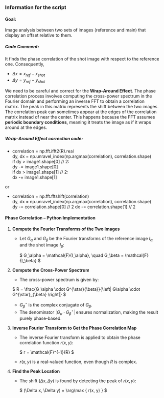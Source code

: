 ### Information for the script

#### Goal:
Image analysis between two sets of images (reference and main) that display an offset relative to them.

##### Code Comment:

It finds the phase correlation of the shot image with respect to the reference one. Consequently,
- $\Delta x=x_{ref}-x_{shot}$
- $\Delta y=y_{ref}-y_{shot}$


We need to be careful and correct for the $\textbf{Wrap-Around Effect}$. Τhe phase correlation process involves computing the cross-power spectrum in the Fourier domain and performing an inverse FFT to obtain a correlation matrix. The peak in this matrix represents the shift between the two images. The correlation peak can sometimes appear at the edges of the correlation matrix instead of near the center. This happens because the FFT assumes $\textbf{periodic boundary conditions}$, meaning it treats the image as if it wraps around at the edges.

##### Wrap-Around Effect correction code:

-   correlation = np.fft.ifft2(R).real<br>
    dy, dx = np.unravel_index(np.argmax(correlation), correlation.shape)  
    if dy > image1.shape[0] // 2:<br>
         dy -= image1.shape[0]<br>
    if dx > image1.shape[1] // 2:<br>
        dx -= image1.shape[1]

or

-   correlation = np.fft.fftshift(correlation)<br>
    dy, dx = np.unravel_index(np.argmax(correlation), correlation.shape)  
    dy -= correlation.shape[0] // 2
    dx -= correlation.shape[1] // 2

#### Phase Correlation – Python Implementation

1. **Compute the Fourier Transforms of the Two Images**
   - Let $G_{\alpha}$ and $G_{\beta}$ be the Fourier transforms of the reference image $I_\alpha$ and the shot image $I_\beta$:
   
     $
     G_\alpha = \mathcal{F}\{I_\alpha\}, \quad G_\beta = \mathcal{F}\{I_\beta\}
     $

2. **Compute the Cross-Power Spectrum**
   - The cross-power spectrum is given by:
   
     
    $ R = \frac{G_\alpha \cdot G^{\star}{\beta}}{\left| G\alpha \cdot G^{\star}_{\beta} \right|} $
     
   
   - $G^{\star}_{\beta}$ is the complex conjugate of $G_{\beta}$.
   - The denominator $\left| G_\alpha \cdot G^{\star}_{\beta} \right|$ ensures normalization, making the result purely phase-based.

3. **Inverse Fourier Transform to Get the Phase Correlation Map**
   - The inverse Fourier transform is applied to obtain the phase correlation function $r(x,y)$:
   
     $
     r = \mathcal{F}^{-1}\{R\}
     $
   
   - $r(x,y)$ is a real-valued function, even though $R$ is complex.

4. **Find the Peak Location**
   - The shift $(\Delta x, \Delta y)$ is found by detecting the peak of $r(x,y)$:
   
     $
     (\Delta x, \Delta y) = \arg\max \{ r(x, y) \}
     $


